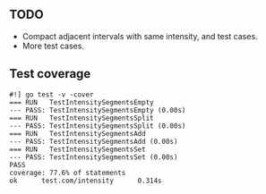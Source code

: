 

## TODO

- Compact adjacent intervals with same intensity, and test cases.
- More test cases.

## Test coverage

```shell
#!] go test -v -cover                    
=== RUN   TestIntensitySegmentsEmpty
--- PASS: TestIntensitySegmentsEmpty (0.00s)
=== RUN   TestIntensitySegmentsSplit
--- PASS: TestIntensitySegmentsSplit (0.00s)
=== RUN   TestIntensitySegmentsAdd
--- PASS: TestIntensitySegmentsAdd (0.00s)
=== RUN   TestIntensitySegmentsSet
--- PASS: TestIntensitySegmentsSet (0.00s)
PASS
coverage: 77.6% of statements
ok      test.com/intensity      0.314s
```
